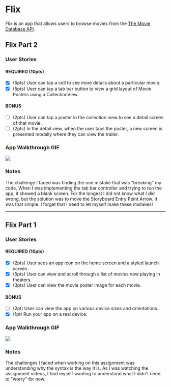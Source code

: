 # Flix

Flix is an app that allows users to browse movies from the [The Movie Database API](http://docs.themoviedb.apiary.io/#).

## Flix Part 2
### User Stories
#### REQUIRED (10pts)
- [X] (5pts) User can tap a cell to see more details about a particular movie.
- [X] (5pts) User can tap a tab bar button to view a grid layout of Movie Posters using a CollectionView.

#### BONUS
- [ ] (2pts) User can tap a poster in the collection view to see a detail screen of that movie.
- [ ] (2pts) In the detail view, when the user taps the poster, a new screen is presented modally where they can view the trailer.

### App Walkthrough GIF

![](https://i.imgur.com/OUDz5Ab.gif)


### Notes

The challenge I faced was finding the one mistake that was "breaking" my code. When I was implementing the tab bar controller and trying to run the app, it showed a blank screen. For the longest I did not know what I did wrong, but the solution was to move the Storyboard Entry Point Arrow. It was that simple. I forget that I need to let myself make these mistakes!

---

## Flix Part 1
### User Stories
#### REQUIRED (10pts)
- [x] (2pts) User sees an app icon on the home screen and a styled launch screen.
- [x] (5pts) User can view and scroll through a list of movies now playing in theaters.
- [x] (3pts) User can view the movie poster image for each movie.

#### BONUS
- [ ] (2pt) User can view the app on various device sizes and orientations.
- [x] (1pt) Run your app on a real device.

### App Walkthrough GIF

![](https://i.imgur.com/9JKlCrb.gif)

### Notes
The challenges I faced when working on this assignment was understanding why the syntax is the way it is. As I was watching the assignment videos, I find myself wanting to understand what I didn't need to "worry" for now. 
